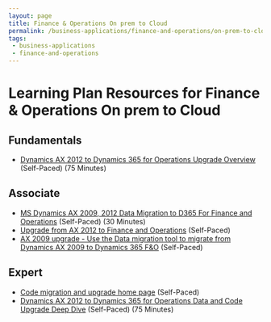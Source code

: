 ```yaml
---
layout: page
title: Finance & Operations On prem to Cloud
permalink: /business-applications/finance-and-operations/on-prem-to-cloud
tags:
 - business-applications
 - finance-and-operations
---
```


# Learning Plan Resources for Finance & Operations On prem to Cloud

## Fundamentals

* [Dynamics AX 2012 to Dynamics 365 for Operations Upgrade Overview](https://www.youtube.com/watch?v=eIgTHLjRlFg) (Self-Paced) (75 Minutes)

## Associate

* [MS Dynamics AX 2009, 2012 Data Migration to D365 For Finance and Operations](https://www.youtube.com/watch?v=qOe1yO8pGJA) (Self-Paced) (30 Minutes)
* [Upgrade from AX 2012 to Finance and Operations](https://docs.microsoft.com/en-us/dynamics365/fin-ops-core/dev-itpro/migration-upgrade/upgrade-overview-2012) (Self-Paced)
* [AX 2009 upgrade - Use the Data migration tool to migrate from Dynamics AX 2009 to Dynamics 365 F&O](https://docs.microsoft.com/en-us/dynamics365/fin-ops-core/dev-itpro/migration-upgrade/data-migration-tool) (Self-Paced)

## Expert

* [Code migration and upgrade home page](https://docs.microsoft.com/en-us/dynamics365/fin-ops-core/dev-itpro/migration-upgrade/code-migration-home-page) (Self-Paced)
* [Dynamics AX 2012 to Dynamics 365 for Operations Data and Code Upgrade Deep Dive](https://www.youtube.com/watch?v=_z5XWpqZkUU) (Self-Paced) (75 Minutes)
